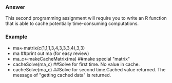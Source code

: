 ### Answer

This second programming assignment will require you to write an R
function that is able to cache potentially time-consuming computations.

### Example
* ma<-matrix(c(1,1,1,3,4,3,3,3,4),3,3)
* ma                                   ##print out ma (for easy review)
* ma_c<-makeCacheMatrix(ma)            ##make special "matrix"
* cacheSolve(ma_c)                       ##Solve for first time. No value in     cache.
* cacheSolve(ma_c)                    ##Solve for second time.Cached value returned. The message of "getting cached data" is returned. 
